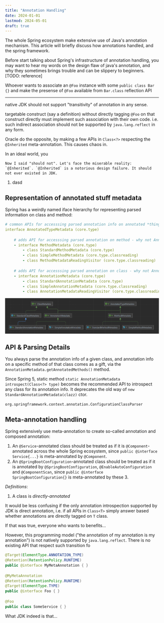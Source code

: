 ```yaml
---
title: "Annotation Handling"
date: 2024-01-01
lastmod: 2024-05-01
draft: true
---
```


The whole Spring ecosystem make extensive use of Java's annotation mechanism. This article will briefly discuss how annotations handled, and the spring framework.

Before start talking about Spring's infrastructure of annotation handling, you may want to hear my words on the design flaw of java's annotation, and why they sometimes brings trouble and can be slippery to beginners. [TODO: reference]

<!--

-->

Whoever wants to associate an `@Foo` instance with some `public class Bar {}` and make the presense of `@Foo` available from `Bar.class` reflection API 

---

native JDK should not support "transitivity" of annotation in any sense.


targetable construct (say a  definition) without directly tagging `@Foo` on that construct directly must implement such association with their own code. i.e. such indirect association should not be supported by `java.lang.reflect` in any form.

Oracle do the opposite, by making a few APIs in `Class<?>` respecting the `@Inherited` meta-annotation.
This causes chaos in.

 In an ideal world, you 

    Now I said "should not". Let's face the miserable reality: `@Inherited`. `@Inherited` is a notorious design failure. It should not ever existed in JDK.

1. dasd

## Representation of annotated stuff metadata

Spring has a weirdly named iface hierarchy for representing parsed information on class and method:

```yml
# common APIs for accesssing parsed annotation info on annotated *things* in java,
interface AnnotatedTypeMetadata (core.type)

    # adds API for accesssing parsed annotation on method - why not AnnotatedMethodMetadata??
    - interface MethodMetadata (core.type)             
        - class StandardMethodMetadata (core.type)
        - class SimpleMethodMetadata (core.type.classreading)
        - class MethodMetadataReadingVisitor (core.type.classreading)

    # adds API for accesssing parsed annotation on class - why not AnnotatedClassMetadata??
    - interface AnnotationMetadata (core.type)
        - class StandardAnnotationMetadata (core.type)
        - class SimpleAnnotationMetadata (core.type.classreading)
        - class AnnotationMetadataReadingVisitor (core.type.classreading)
```

![](./AnnotatedTypeMetadata.png)

## API & Parsing Details

You always parse the annotation info of a given class, and annotation info on a specific method of that class comes as a gift,
via the `AnnotationMetadata.getAnnotatedMethods()` method.

Since Spring 5, static method `static AnnotationMetadata introspect(Class<?> type)` becomes the recommended API to introspect
any class for its annotation info. It deprecates the old way of `new StandardAnnotationMetadata(clazz)` ctor.

`org.springframework.context.annotation.ConfigurationClassParser`

## Meta-annotation handling

Spring extensively use meta-annotation to create so-called annotation and composed annotation:
1. An `@Service`-annotated class should be treated as if it is `@Component`-annotated across the whole Spring ecosystem,
since `public @interface Service{...}` is meta-annotated by `@Component`.
2. An `@SpringBootConfiguration`-annotated class should be treated as if it is
 annotated by `@SpringBootConfiguration`, `@EnableAutoConfiguration` and `@ComponentScan`, 
 since `public @interface SpringBootConfiguration{}` is meta-annotated by these 3.

*Definitions*:
1. A class is *directly-annotated* 

It would be less confusing if the only annotation introspection supported by JDK is direct annotation, i.e.
if all APIs in `Class<T>` simply answer based whether annotations are directly tagged on `T` class.

If that was true, everyone who wants to benefits...

However, this programming model ("the annotation of my annotation is my annotation") is not natively supported by `java.lang.reflect`.
There is no existing API that respect such transition fo 

```java
@Target(ElementType.ANNOTATION_TYPE)
@Retention(RetentionPolicy.RUNTIME)
public @interface MyMetaAnnotation { }

@MyMetaAnnotation
@Retention(RetentionPolicy.RUNTIME)
@Target(ElementType.TYPE)
public @interface Foo { }

@Foo
public class SomeService { }
```

What JDK indeed is that...

